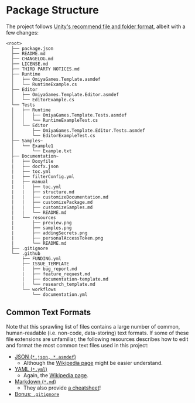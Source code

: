 # Package Structure

The project follows [Unity's recommend file and folder format](https://docs.unity3d.com/Manual/cus-layout.html), albeit with a few changes:

```text
<root>
  ├── package.json
  ├── README.md
  ├── CHANGELOG.md
  ├── LICENSE.md
  ├── THIRD PARTY NOTICES.md
  ├── Runtime
  │   ├── OmiyaGames.Template.asmdef
  │   └── RuntimeExample.cs
  ├── Editor
  │   ├── OmiyaGames.Template.Editor.asmdef
  │   └── EditorExample.cs
  └── Tests
  │   ├── Runtime
  │   │   ├── OmiyaGames.Template.Tests.asmdef
  │   │   └── RuntimeExampleTest.cs
  │   └── Editor
  │       ├── OmiyaGames.Template.Editor.Tests.asmdef
  │       └── EditorExampleTest.cs
  ├── Samples~
  │   └── Example1
  │       └── Example.txt
  ├── Documentation~
  |   ├── Doxyfile
  |   ├── docfx.json
  |   ├── toc.yml
  |   ├── filterConfig.yml
  |   ├── manual
  |   |   ├── toc.yml
  |   |   ├── structure.md
  |   |   ├── customizeDocumentation.md
  |   |   ├── customizePackage.md
  |   |   ├── customizeSamples.md
  |   |   └── README.md
  |   └── resources
  |       ├── preview.png
  |       ├── samples.png
  |       ├── addingSecrets.png
  |       ├── personalAccessToken.png
  |       └── README.md
  ├── .gitignore
  └── .github
      ├── FUNDING.yml
      ├── ISSUE_TEMPLATE
      |   ├── bug_report.md
      |   ├── feature_request.md
      |   ├── documentation-template.md
      |   └── research_template.md
      └── workflows
          └── documentation.yml
```

## Common Text Formats

Note that this sprawling list of files contains a large number of common, human-readable (i.e. non-code, data-storing) text formats.  If some of these file extensions are unfamiliar, the following resources describes how to edit and format the most common text files used in this project:

- [JSON (`*.json, *.asmdef`)](https://www.json.org/json-en.html)
    - Although the [Wikipedia page](https://en.wikipedia.org/wiki/JSON#Data_types_and_syntax) might be easier understand.
- [YAML (`*.yml`)](https://yaml.org/spec/1.2/spec.html#Preview)
    - Again, the [Wikipedia page](https://en.wikipedia.org/wiki/YAML#Syntax).
- [Markdown (`*.md`)](https://www.markdownguide.org/getting-started/)
    - They also provide [a cheatsheet](https://www.markdownguide.org/cheat-sheet)!
- [Bonus: `.gitignore`](https://git-scm.com/docs/gitignore#_pattern_format)
